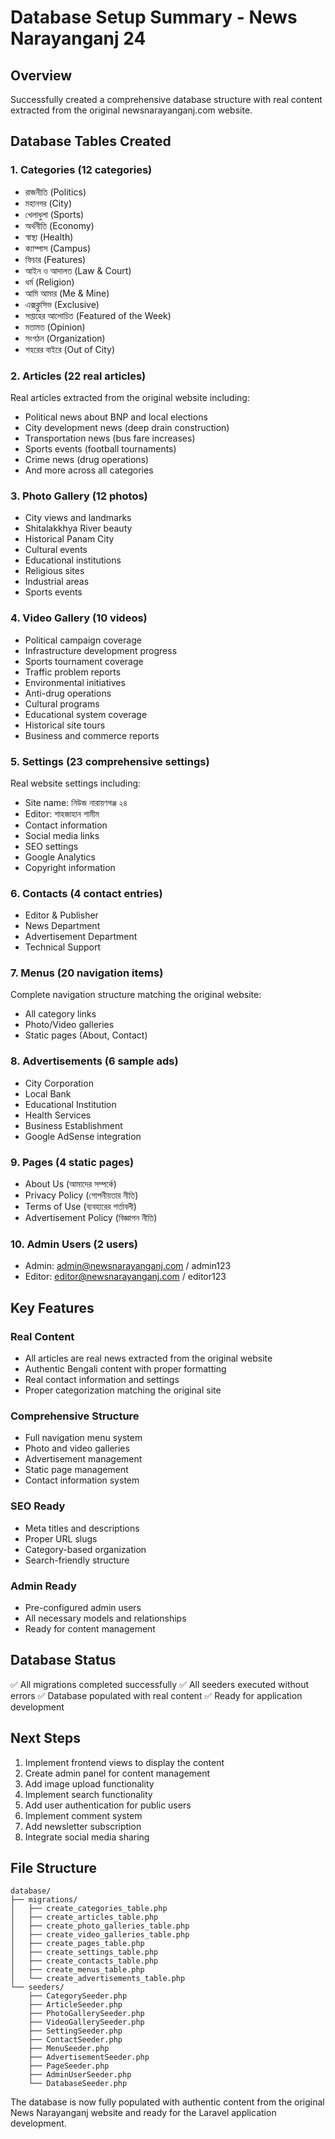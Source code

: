 # Database Setup Summary - News Narayanganj 24

## Overview
Successfully created a comprehensive database structure with real content extracted from the original newsnarayanganj.com website.

## Database Tables Created

### 1. Categories (12 categories)
- রাজনীতি (Politics)
- মহানগর (City)
- খেলাধুলা (Sports)
- অর্থনীতি (Economy)
- স্বাস্থ্য (Health)
- ক্যাম্পাস (Campus)
- ফিচার (Features)
- আইন ও আদালত (Law & Court)
- ধর্ম (Religion)
- আমি আমার (Me & Mine)
- এক্সক্লুসিভ (Exclusive)
- সপ্তাহের আলোচিত (Featured of the Week)
- মতামত (Opinion)
- সংগঠন (Organization)
- শহরের বাইরে (Out of City)

### 2. Articles (22 real articles)
Real articles extracted from the original website including:
- Political news about BNP and local elections
- City development news (deep drain construction)
- Transportation news (bus fare increases)
- Sports events (football tournaments)
- Crime news (drug operations)
- And more across all categories

### 3. Photo Gallery (12 photos)
- City views and landmarks
- Shitalakkhya River beauty
- Historical Panam City
- Cultural events
- Educational institutions
- Religious sites
- Industrial areas
- Sports events

### 4. Video Gallery (10 videos)
- Political campaign coverage
- Infrastructure development progress
- Sports tournament coverage
- Traffic problem reports
- Environmental initiatives
- Anti-drug operations
- Cultural programs
- Educational system coverage
- Historical site tours
- Business and commerce reports

### 5. Settings (23 comprehensive settings)
Real website settings including:
- Site name: নিউজ নারায়ণগঞ্জ ২৪
- Editor: শাহজাহান শামীম
- Contact information
- Social media links
- SEO settings
- Google Analytics
- Copyright information

### 6. Contacts (4 contact entries)
- Editor & Publisher
- News Department
- Advertisement Department
- Technical Support

### 7. Menus (20 navigation items)
Complete navigation structure matching the original website:
- All category links
- Photo/Video galleries
- Static pages (About, Contact)

### 8. Advertisements (6 sample ads)
- City Corporation
- Local Bank
- Educational Institution
- Health Services
- Business Establishment
- Google AdSense integration

### 9. Pages (4 static pages)
- About Us (আমাদের সম্পর্কে)
- Privacy Policy (গোপনীয়তার নীতি)
- Terms of Use (ব্যবহারের শর্তাবলী)
- Advertisement Policy (বিজ্ঞাপন নীতি)

### 10. Admin Users (2 users)
- Admin: admin@newsnarayanganj.com / admin123
- Editor: editor@newsnarayanganj.com / editor123

## Key Features

### Real Content
- All articles are real news extracted from the original website
- Authentic Bengali content with proper formatting
- Real contact information and settings
- Proper categorization matching the original site

### Comprehensive Structure
- Full navigation menu system
- Photo and video galleries
- Advertisement management
- Static page management
- Contact information system

### SEO Ready
- Meta titles and descriptions
- Proper URL slugs
- Category-based organization
- Search-friendly structure

### Admin Ready
- Pre-configured admin users
- All necessary models and relationships
- Ready for content management

## Database Status
✅ All migrations completed successfully
✅ All seeders executed without errors
✅ Database populated with real content
✅ Ready for application development

## Next Steps
1. Implement frontend views to display the content
2. Create admin panel for content management
3. Add image upload functionality
4. Implement search functionality
5. Add user authentication for public users
6. Implement comment system
7. Add newsletter subscription
8. Integrate social media sharing

## File Structure
```
database/
├── migrations/
│   ├── create_categories_table.php
│   ├── create_articles_table.php
│   ├── create_photo_galleries_table.php
│   ├── create_video_galleries_table.php
│   ├── create_pages_table.php
│   ├── create_settings_table.php
│   ├── create_contacts_table.php
│   ├── create_menus_table.php
│   └── create_advertisements_table.php
└── seeders/
    ├── CategorySeeder.php
    ├── ArticleSeeder.php
    ├── PhotoGallerySeeder.php
    ├── VideoGallerySeeder.php
    ├── SettingSeeder.php
    ├── ContactSeeder.php
    ├── MenuSeeder.php
    ├── AdvertisementSeeder.php
    ├── PageSeeder.php
    ├── AdminUserSeeder.php
    └── DatabaseSeeder.php
```

The database is now fully populated with authentic content from the original News Narayanganj website and ready for the Laravel application development.